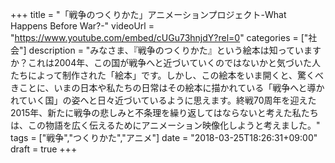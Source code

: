 +++
title =  "「戦争のつくりかた」アニメーションプロジェクト-What Happens Before War?-"
videoUrl = "https://www.youtube.com/embed/cUGu73hnjdY?rel=0"
categories = ["社会"]
description = "みなさま、『戦争のつくりかた』という絵本は知っていますか？これは2004年、この国が戦争へと近づいていくのではないかと気づいた人たちによって制作された「絵本」です。しかし、この絵本をいま開くと、驚くべきことに、いまの日本や私たちの日常はその絵本に描かれている「戦争へと導かれていく国」の姿へと日々近づいているように思えます。終戦70周年を迎えた2015年、新たに戦争の悲しみと不条理を繰り返してはならないと考えた私たちは、この物語を広く伝えるためにアニメーション映像化しようと考えました。"
tags = ["戦争","つくりかた","アニメ"]
date = "2018-03-25T18:26:31+09:00"
draft = true
+++
